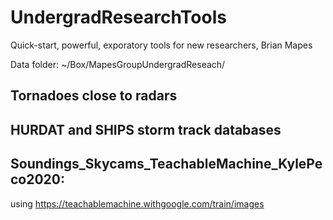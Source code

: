 # UndergradResearchTools

Quick-start, powerful, exporatory tools for new researchers, Brian Mapes 

Data folder: ~/Box/MapesGroupUndergradReseach/

## Tornadoes close to radars


## HURDAT and SHIPS storm track databases 


## Soundings_Skycams_TeachableMachine_KylePeco2020: 
using https://teachablemachine.withgoogle.com/train/images

